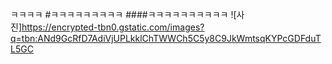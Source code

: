 ㅋㅋㅋㅋ
#ㅋㅋㅋㅋㅋㅋㅋㅋㅋ
####ㅋㅋㅋㅋㅋㅋㅋㅋㅋㅋ
![사진]https://encrypted-tbn0.gstatic.com/images?q=tbn:ANd9GcRfD7AdiVjUPLkklChTWWCh5C5y8C9JkWmtsqKYPcGDFduTL5GC
